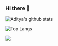 ### Hi there 👋


<!--
**alpha-k911/alpha-k911** is a ✨ _special_ ✨ repository because its `README.md` (this file) appears on your GitHub profile.

Here are some ideas to get you started:
![](https://komarev.com/ghpvc/?username=adityabandal&color=blue)

- 🔭 I’m currently working on Computer Vision
- 🌱 I’m currently learning ...
- 👯 I’m looking to collaborate on ...
- 🤔 I’m looking for help with ...
- 💬 Ask me about ...
- 📫 How to reach me: ...
- 😄 Pronouns: ...
- ⚡ Fun fact: ...

-->
![Aditya's github stats](https://github-readme-stats.vercel.app/api?username=adityabandal&count_private=true&show_icons=true&theme=tokyonight)

  ![Top Langs](https://github-readme-stats.vercel.app/api/top-langs/?username=adityabandal&layout=compact)
  
  ![](https://komarev.com/ghpvc/?username=adityabandal&color=blue)



